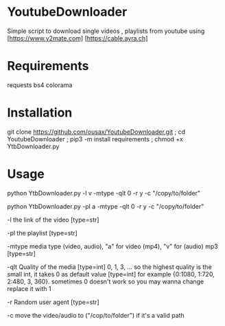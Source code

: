 # YoutubeDownloader
Simple script to download single videos , playlists from youtube 
using [https://www.y2mate.com] [https://cable.ayra.ch]

# Requirements
requests
bs4 
colorama

# Installation 
git clone https://github.com/ousax/YoutubeDownloader.git ;
cd YoutubeDownloader ; pip3 -m install requirements ; chmod +x YtbDownloader.py

# Usage
python YtbDownloader.py -l v -mtype -qlt  0 -r y -c "/copy/to/folder"

python YtbDownloader.py -pl a -mtype -qlt  0 -r y -c "/copy/to/folder"

-l the link of the video [type=str]

-pl the playlist [type=str]

-mtype media type (video, audio), "a" for video (mp4), "v" for (audio) mp3 [type=str]

-qlt Quality of the media [type=int]
0, 1, 3, ... so the highest quality is the small int, it takes 0 as default value [type=int]
for example 
{0:1080, 1:720, 2:480, 3, 360}.
sometimes 0 doesn't work so you may wanna change replace it with 1

-r Random user agent [type=str]

-c move the video/audio to ("/cop/to/folder") if it's a valid path